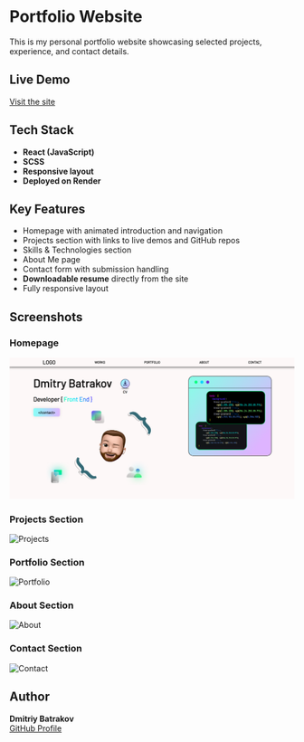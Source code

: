 # Portfolio Website

This is my personal portfolio website showcasing selected projects, experience, and contact details.

## Live Demo

[Visit the site](https://portfolio-t03m.onrender.com)

## Tech Stack

- **React (JavaScript)**
- **SCSS**
- **Responsive layout**
- **Deployed on Render**

## Key Features

- Homepage with animated introduction and navigation
- Projects section with links to live demos and GitHub repos
- Skills & Technologies section
- About Me page
- Contact form with submission handling
- **Downloadable resume** directly from the site
- Fully responsive layout

## Screenshots

### Homepage
![Homepage](./screenshot/firstSection.png)

### Projects Section
![Projects](.screenshots/projectSection.png)

### Portfolio Section
![Portfolio](.screenshots/portfolioSection.png)

### About Section
![About](.screenshots/aboutSection.png)

### Contact Section
![Contact](.screenshots/contactSection.png)

## Author

**Dmitriy Batrakov**  
[GitHub Profile](https://github.com/DmitryBatrakov)